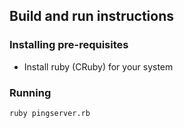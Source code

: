 ## Build and run instructions

### Installing pre-requisites

- Install ruby (CRuby) for your system

### Running 

```bash
ruby pingserver.rb
```
